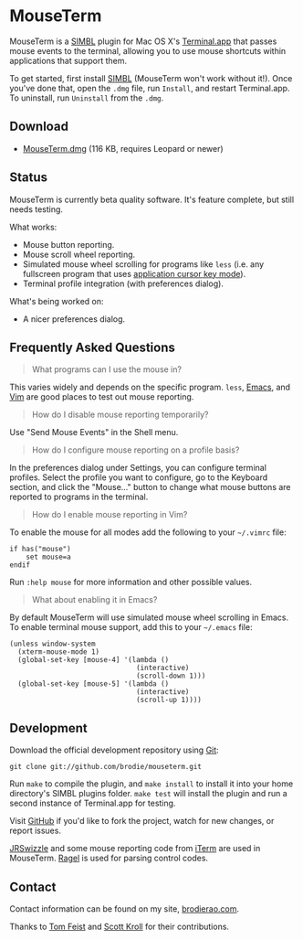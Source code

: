 MouseTerm
=========

MouseTerm is a [SIMBL][1] plugin for Mac OS X's [Terminal.app][2] that
passes mouse events to the terminal, allowing you to use mouse
shortcuts within applications that support them.

To get started, first install [SIMBL][1] (MouseTerm won't work without
it!). Once you've done that, open the `.dmg` file, run `Install`, and
restart Terminal.app. To uninstall, run `Uninstall` from the `.dmg`.

[1]: http://www.culater.net/software/SIMBL/SIMBL.php
[2]: http://www.apple.com/macosx/technology/unix.html


Download
--------

* [MouseTerm.dmg][3] (116 KB, requires Leopard or newer)

[3]: http://bitheap.org/mouseterm/MouseTerm.dmg


Status
------

MouseTerm is currently beta quality software. It's feature complete,
but still needs testing.

What works:

* Mouse button reporting.
* Mouse scroll wheel reporting.
* Simulated mouse wheel scrolling for programs like `less` (i.e. any
  fullscreen program that uses [application cursor key mode][4]).
* Terminal profile integration (with preferences dialog).

What's being worked on:

* A nicer preferences dialog.

[4]: http://the.earth.li/~sgtatham/putty/0.60/htmldoc/Chapter4.html#config-appcursor


Frequently Asked Questions
--------------------------

> What programs can I use the mouse in?

This varies widely and depends on the specific program. `less`,
[Emacs][5], and [Vim][6] are good places to test out mouse reporting.

> How do I disable mouse reporting temporarily?

Use "Send Mouse Events" in the Shell menu.

> How do I configure mouse reporting on a profile basis?

In the preferences dialog under Settings, you can configure terminal
profiles. Select the profile you want to configure, go to the Keyboard
section, and click the "Mouse..." button to change what mouse buttons
are reported to programs in the terminal.

> How do I enable mouse reporting in Vim?

To enable the mouse for all modes add the following to your `~/.vimrc`
file:

    if has("mouse")
        set mouse=a
    endif

Run `:help mouse` for more information and other possible values.

> What about enabling it in Emacs?

By default MouseTerm will use simulated mouse wheel scrolling in
Emacs. To enable terminal mouse support, add this to your `~/.emacs`
file:

    (unless window-system
      (xterm-mouse-mode 1)
      (global-set-key [mouse-4] '(lambda ()
                                   (interactive)
                                   (scroll-down 1)))
      (global-set-key [mouse-5] '(lambda ()
                                   (interactive)
                                   (scroll-up 1))))

[5]: http://www.gnu.org/software/emacs/
[6]: http://www.vim.org/


Development
-----------

Download the official development repository using [Git][7]:

    git clone git://github.com/brodie/mouseterm.git

Run `make` to compile the plugin, and `make install` to install it
into your home directory's SIMBL plugins folder. `make test` will
install the plugin and run a second instance of Terminal.app for
testing.

Visit [GitHub][8] if you'd like to fork the project, watch for new
changes, or report issues.

[JRSwizzle][9] and some mouse reporting code from [iTerm][10] are used
in MouseTerm. [Ragel][11] is used for parsing control codes.

[7]: http://git-scm.org/
[8]: http://github.com/brodie/mouseterm
[9]: http://rentzsch.com/trac/wiki/JRSwizzle
[10]: http://iterm.sourceforge.net/
[11]: http://www.complang.org/ragel/


Contact
-------

Contact information can be found on my site, [brodierao.com][12].

Thanks to [Tom Feist][13] and [Scott Kroll][14] for their
contributions.

[12]: http://brodierao.com/
[13]: http://github.com/shabble
[14]: http://github.com/skroll
